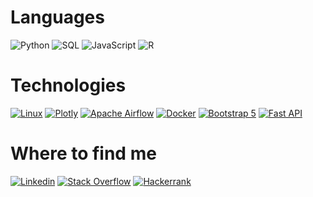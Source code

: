 

# Languages
![Python](https://img.shields.io/badge/-Python-000?&logo=Python)
![SQL](https://img.shields.io/badge/-SQL-000?&logo=PostgreSQL)
![JavaScript](https://img.shields.io/badge/-JavaScript-000?&logo=JavaScript)
![R](https://img.shields.io/badge/-R-000?&logo=R)

# Technologies
[![Linux](https://img.shields.io/badge/-Linux-000?&logo=Linux)](https://ubuntu.com/)
[![Plotly](https://img.shields.io/badge/-Plotly-000?&logo=Plotly)](https://plotly.com/)
[![Apache Airflow](https://img.shields.io/badge/-Airflow-000?&logo=ApacheAirflow)](https://airflow.apache.org/)
[![Docker](https://img.shields.io/badge/-Docker-000?&logo=Docker)](https://www.docker.com/why-docker)
[![Bootstrap 5](https://img.shields.io/badge/-Bootstrap-000?&logo=Bootstrap)](https://getbootstrap.com/)
[![Fast API](https://img.shields.io/badge/-FastAPI-000?&logo=FastApi)](https://fastapi.tiangolo.com/)

# Where to find me
[![Linkedin](https://img.shields.io/badge/-Linkedin-000?&logo=Linkedin)](https://www.linkedin.com/in/jeremiah-carlson-26b4611a1)
[![Stack Overflow](https://img.shields.io/badge/-Stack%20Overflow-000?&logo=StackOverflow)](https://stackoverflow.com/users/16317300/j-carlson?tab=profile)
[![Hackerrank](https://img.shields.io/badge/-Hackerrank-000?&logo=Hackerrank)](https://www.hackerrank.com/j_a_carlson_93)


<!---
jeremiah-carlson/jeremiah-carlson is a ✨ special ✨ repository because its `README.md` (this file) appears on your GitHub profile.
You can click the Preview link to take a look at your changes.
--->
